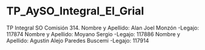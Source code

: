 # TP_AySO_Integral_El_Grial
TP Integral SO Comisión 314.
Nombre y Apellido: Alan Joel Monzón  -Legajo: 117874
Nombre y Apellido: Moyano Sergio   -Legajo: 117886
Nombre y Apellido: Agustin Alejo Paredes Buscemi   -Legajo: 117914

